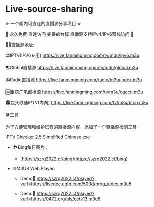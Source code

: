 # Live-source-sharing

✯ 一个国内可直连的直播源分享项目 ✯

🔕 永久免费 直连访问 完善的台标 直播源支持IPv4/IPv6双栈访问 🔕

🤹‍♂️直播源地址:

📺IPTV(IPV6专用) https://live.fanmingming.com/tv/m3u/ipv6.m3u

🌏Global直播源 https://live.fanmingming.com/tv/m3u/global.m3u

📻Radio直播源 https://live.fanmingming.com/radio/m3u/index.m3u

🆕重庆广电直播源 https://live.fanmingming.com/tv/m3u/cqccn.m3u

🏙️包头联通IPTV(内网) https://live.fanmingming.com/tv/m3u/btcu.m3u

🛠️工具

为了方便管理和维护已有的直播源内容，添加了一个直播源检测工具。

<a href="https://github.com/Benson80/Live-source-sharing/blob/main/IPTV-Checker-2.5-Simplified-Chinese.exe" rel="nofollow">IPTV Checker 2.5 Simplified Chinese.exe</a>

- 🏞️Bing每日图片：

  -  [https://szrq2022.cf/bing](https://szrq2022.cf/bing)

- 🌐M3U8 Web Player:

  - Demo🔗 https://szrq2022.cf/player/?vurl=https://livedoc.cgtn.com/500d/prog_index.m3u8

  - Demo🔗 https://szrq2022.cf/player/?vurl=https://0472.org/hls/cctv13.m3u8
